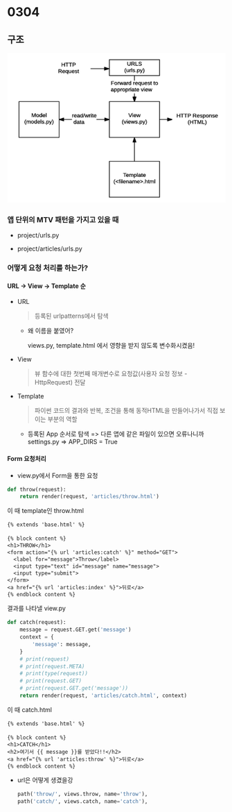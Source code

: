 # 0304 

## 구조

![image-20220304133539801](0304.assets/image-20220304133539801.png)

### 앱 단위의 MTV 패턴을 가지고 있을 때

- project/urls.py

  

- project/articles/urls.py

  

### 어떻게 요청 처리를 하는가?

#### URL -> View -> Template 순

- URL

  > 등록된 urlpatterns에서 탐색

  - 왜 이름을 붙였어?

    views.py, template.html 에서 영향을 받지 않도록 변수화시켰음!

- View

  > 뷰 함수에 대한 첫번째 매개변수로 요청값(사용자 요청 정보 - HttpRequest) 전달

- Template

  > 파이썬 코드의 결과와 반복, 조건을 통해 동적HTML을 만들어나가서 직접 보이는 부분의 역할

  - 등록된 App 순서로 탐색 => 다른 앱에 같은 파일이 있으면 오류나니까settings.py => APP_DIRS = True



#### Form 요청처리

-  view.py에서 Form을 통한 요청

  ```python
  def throw(request):
      return render(request, 'articles/throw.html')
  ```

  이 때 template인 throw.html

  ```django
  {% extends 'base.html' %}
  
  {% block content %}
  <h1>THROW</h1>
  <form action="{% url 'articles:catch' %}" method="GET">
    <label for="message">Throw</label>
    <input type="text" id="message" name="message">
    <input type="submit">
  </form>
  <a href="{% url 'articles:index' %}">뒤로</a>
  {% endblock content %}
  ```

  결과를 나타낼 view.py

  ```python
  def catch(request):
      message = request.GET.get('message')
      context = {
          'message': message,
      }
      # print(request)
      # print(request.META)
      # print(type(request))
      # print(request.GET)
      # print(request.GET.get('message'))
      return render(request, 'articles/catch.html', context)
  
  ```

  이  때 catch.html

  ```django
  {% extends 'base.html' %}
  
  {% block content %}
  <h1>CATCH</h1>
  <h2>여기서 {{ message }}를 받았다!!</h2>
  <a href="{% url 'articles:throw' %}">뒤로</a>
  {% endblock content %}
  ```

- url은 어떻게 생겼을강

  ```python
  path('throw/', views.throw, name='throw'),
  path('catch/', views.catch, name='catch'),
  ```

  

  